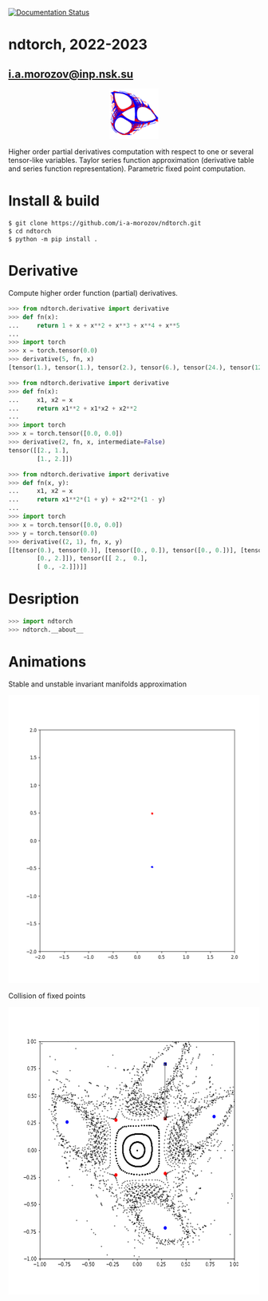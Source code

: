 [![Documentation Status](https://readthedocs.org/projects/ndtorch/badge/?version=latest)](https://ndtorch.readthedocs.io/en/latest/?badge=latest)

# ndtorch, 2022-2023
## i.a.morozov@inp.nsk.su

<p align="center">
  <img width="100" height="100" src="docs/pics/logo.svg">
</p>

Higher order partial derivatives computation with respect to one or several tensor-like variables.
Taylor series function approximation (derivative table and series function representation).
Parametric fixed point computation.

# Install & build

```
$ git clone https://github.com/i-a-morozov/ndtorch.git
$ cd ndtorch
$ python -m pip install .

```

# Derivative

Compute higher order function (partial) derivatives.

```python
>>> from ndtorch.derivative import derivative
>>> def fn(x):
...     return 1 + x + x**2 + x**3 + x**4 + x**5
... 
>>> import torch
>>> x = torch.tensor(0.0)
>>> derivative(5, fn, x)
[tensor(1.), tensor(1.), tensor(2.), tensor(6.), tensor(24.), tensor(120.)]
```

```python
>>> from ndtorch.derivative import derivative
>>> def fn(x):
...     x1, x2 = x
...     return x1**2 + x1*x2 + x2**2
... 
>>> import torch
>>> x = torch.tensor([0.0, 0.0])
>>> derivative(2, fn, x, intermediate=False)
tensor([[2., 1.],
        [1., 2.]])
```

```python
>>> from ndtorch.derivative import derivative
>>> def fn(x, y):
...     x1, x2 = x
...     return x1**2*(1 + y) + x2**2*(1 - y)
... 
>>> import torch
>>> x = torch.tensor([0.0, 0.0])
>>> y = torch.tensor(0.0)
>>> derivative((2, 1), fn, x, y)
[[tensor(0.), tensor(0.)], [tensor([0., 0.]), tensor([0., 0.])], [tensor([[2., 0.],
        [0., 2.]]), tensor([[ 2.,  0.],
        [ 0., -2.]])]]
```

# Desription

```python
>>> import ndtorch
>>> ndtorch.__about__
```

# Animations

Stable and unstable invariant manifolds approximation

<p align="center">
  <img width="576" height="576" src="docs/pics/manifold.gif">
</p>

Collision of fixed points

<p align="center">
  <img width="576" height="576" src="docs/pics/collision.gif">
</p>


